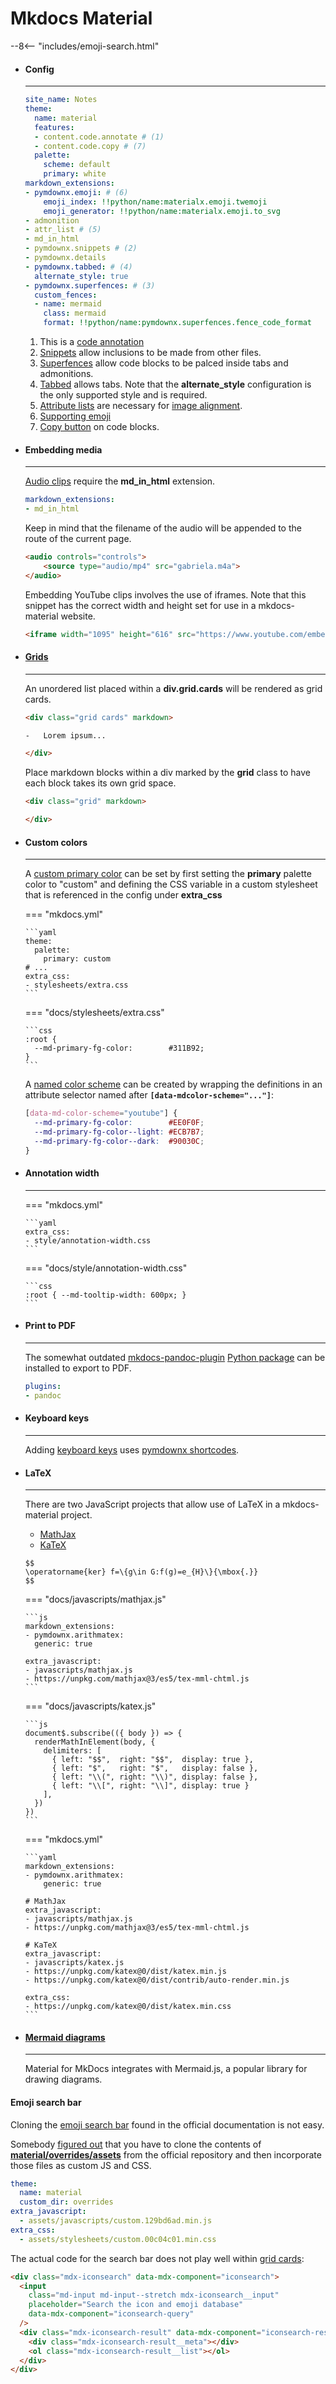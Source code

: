 # Mkdocs Material

--8<-- "includes/emoji-search.html"

<div class="grid cards" markdown>

-   #### Config

    ---

    ```yaml title="mkdocs.yml"
    site_name: Notes
    theme:
      name: material
      features:
      - content.code.annotate # (1)
      - content.code.copy # (7)
      palette:
        scheme: default
        primary: white
    markdown_extensions:
    - pymdownx.emoji: # (6)
        emoji_index: !!python/name:materialx.emoji.twemoji
        emoji_generator: !!python/name:materialx.emoji.to_svg
    - admonition
    - attr_list # (5)
    - md_in_html
    - pymdownx.snippets # (2)
    - pymdownx.details
    - pymdownx.tabbed: # (4)
      alternate_style: true
    - pymdownx.superfences: # (3)
      custom_fences:
      - name: mermaid
        class: mermaid
        format: !!python/name:pymdownx.superfences.fence_code_format
    ```

    1. This is a [code annotation](https://squidfunk.github.io/mkdocs-material/reference/code-blocks/?h=content+code+annotate#code-annotations)
    2. [Snippets](https://squidfunk.github.io/mkdocs-material/setup/extensions/python-markdown-extensions/?h=snippets#snippets) allow inclusions to be made from other files.
    3. [Superfences](https://squidfunk.github.io/mkdocs-material/setup/extensions/python-markdown-extensions/?h=snippets#superfences) allow code blocks to be palced inside tabs and admonitions.
    4. [Tabbed](https://squidfunk.github.io/mkdocs-material/setup/extensions/python-markdown-extensions/?h=snippets#tabbed) allows tabs. Note that the **alternate\_style** configuration is the only supported style and is required.
    5. [Attribute lists](https://squidfunk.github.io/mkdocs-material/setup/extensions/python-markdown/#attribute-lists) are necessary for [image alignment](https://squidfunk.github.io/mkdocs-material/reference/images/#image-alignment).
    6. [Supporting emoji](https://squidfunk.github.io/mkdocs-material/reference/icons-emojis/#emoji)
    7. [Copy button](https://squidfunk.github.io/mkdocs-material/reference/code-blocks/#code-copy-button) on code blocks.

-   #### Embedding media

    ---

    [Audio clips](https://github.com/squidfunk/mkdocs-material/discussions/4149) require the **md\_in\_html** extension.

    ```yaml title="mkdocs.yml"
    markdown_extensions:
    - md_in_html
    ```

    Keep in mind that the filename of the audio will be appended to the route of the current page.

    ```html 
    <audio controls="controls">
        <source type="audio/mp4" src="gabriela.m4a">
    </audio>
    ```

    Embedding YouTube clips involves the use of iframes.
    Note that this snippet has the correct width and height set for use in a mkdocs-material website.

    ```html
    <iframe width="1095" height="616" src="https://www.youtube.com/embed/ERWVSci3kO0?si=m3ntIYXAxYAvFuVN" title="YouTube video player" frameborder="0" allow="accelerometer; autoplay; clipboard-write; encrypted-media; gyroscope; picture-in-picture; web-share" allowfullscreen></iframe>
    ```
    
-   #### [Grids](https://squidfunk.github.io/mkdocs-material/reference/grids/?h=grids)

    ---

    An unordered list placed within a **div.grid.cards** will be rendered as grid cards.

    ```html
    <div class="grid cards" markdown>

    -   Lorem ipsum...

    </div>
    ```

    Place markdown blocks within a div marked by the **grid** class to have each block takes its own grid space.

    ```html
    <div class="grid" markdown>

    </div>
    ```

-   #### Custom colors

    ---

    A [custom primary color](https://squidfunk.github.io/mkdocs-material/setup/changing-the-colors/#custom-colors) can be set by first setting the **primary** palette color to "custom" and 
    defining the CSS variable in a custom stylesheet that is referenced in the config under **extra\_css**

    === "mkdocs.yml"

        ```yaml
        theme:
          palette:
            primary: custom
        # ...
        extra_css:
        - stylesheets/extra.css
        ```

    === "docs/stylesheets/extra.css"

        ```css
        :root {
          --md-primary-fg-color:        #311B92;
        }
        ```

    A [named color scheme](https://squidfunk.github.io/mkdocs-material/setup/changing-the-colors/#custom-color-schemes) can be created by wrapping the definitions in an attribute selector named after **`[data-mdcolor-scheme="..."]`**:

    ```css title="YouTube color scheme"
    [data-md-color-scheme="youtube"] {
      --md-primary-fg-color:        #EE0F0F;
      --md-primary-fg-color--light: #ECB7B7;
      --md-primary-fg-color--dark:  #90030C;
    }
    ```

-   #### Annotation width

    ---

    === "mkdocs.yml"

        ```yaml
        extra_css:
        - style/annotation-width.css
        ```

    === "docs/style/annotation-width.css"

        ```css
        :root { --md-tooltip-width: 600px; }
        ```

-   #### Print to PDF

    ---

    The somewhat outdated [mkdocs-pandoc-plugin](https://lab.gsi.upm.es/docs/mkdocs-material) [Python package](https://pypi.org/project/mkdocs-pandoc-plugin/) can be installed to export to PDF.

    ```yaml title="mkdocs.yml"
    plugins:
    - pandoc
    ```

-   #### Keyboard keys

    ---

    Adding [keyboard keys](https://squidfunk.github.io/mkdocs-material/reference/formatting/?h=key#adding-keyboard-keys) uses [pymdownx shortcodes](https://facelessuser.github.io/pymdown-extensions/extensions/keys/#extendingmodifying-key-map-index).

-   #### LaTeX

    ---

    There are two JavaScript projects that allow use of LaTeX in a mkdocs-material project.

    - [MathJax](https://squidfunk.github.io/mkdocs-material/reference/math/?h=math#mathjax)
    - [KaTeX](https://squidfunk.github.io/mkdocs-material/reference/math/?h=math#mathjax)

    ```mdd
    $$
    \operatorname{ker} f=\{g\in G:f(g)=e_{H}\}{\mbox{.}}
    $$
    ```


    === "docs/javascripts/mathjax.js"

        ```js
        markdown_extensions:
        - pymdownx.arithmatex:
          generic: true

        extra_javascript:
        - javascripts/mathjax.js
        - https://unpkg.com/mathjax@3/es5/tex-mml-chtml.js
        ```

    === "docs/javascripts/katex.js"

        ```js
        document$.subscribe(({ body }) => { 
          renderMathInElement(body, {
            delimiters: [
              { left: "$$",  right: "$$",  display: true },
              { left: "$",   right: "$",   display: false },
              { left: "\\(", right: "\\)", display: false },
              { left: "\\[", right: "\\]", display: true }
            ],
          })
        })
        ```

    === "mkdocs.yml"

        ```yaml
        markdown_extensions:
        - pymdownx.arithmatex:
            generic: true

        # MathJax
        extra_javascript:
        - javascripts/mathjax.js
        - https://unpkg.com/mathjax@3/es5/tex-mml-chtml.js

        # KaTeX
        extra_javascript:
        - javascripts/katex.js
        - https://unpkg.com/katex@0/dist/katex.min.js
        - https://unpkg.com/katex@0/dist/contrib/auto-render.min.js

        extra_css:
        - https://unpkg.com/katex@0/dist/katex.min.css
        ```

-   #### [Mermaid diagrams](https://squidfunk.github.io/mkdocs-material/reference/diagrams)

    ---

    Material for MkDocs integrates with Mermaid.js, a popular library for drawing diagrams.


</div>

#### Emoji search bar

Cloning the [emoji search bar](https://squidfunk.github.io/mkdocs-material/reference/icons-emojis/) found in the official documentation is not easy.

Somebody [figured out](https://github.com/squidfunk/mkdocs-material/discussions/2822) that you have to clone the contents of [**material/overrides/assets**](https://github.com/squidfunk/mkdocs-material/tree/master/material/overrides/assets) from the official repository and then incorporate those files as custom JS and CSS.

```yaml title="mkdocs.yaml"
theme:
  name: material
  custom_dir: overrides
extra_javascript:
  - assets/javascripts/custom.129bd6ad.min.js
extra_css:
  - assets/stylesheets/custom.00c04c01.min.css
```

The actual code for the search bar does not play well within [grid cards](#grids):

```html
<div class="mdx-iconsearch" data-mdx-component="iconsearch">
  <input
    class="md-input md-input--stretch mdx-iconsearch__input"
    placeholder="Search the icon and emoji database"
    data-mdx-component="iconsearch-query"
  />
  <div class="mdx-iconsearch-result" data-mdx-component="iconsearch-result">
    <div class="mdx-iconsearch-result__meta"></div>
    <ol class="mdx-iconsearch-result__list"></ol>
  </div>
</div>
```
